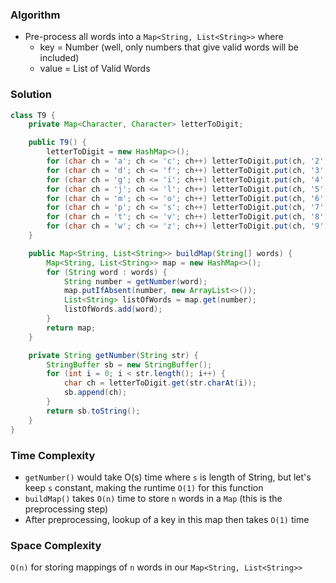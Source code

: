 ### Algorithm

- Pre-process all words into a `Map<String, List<String>>` where
    - key   = Number (well, only numbers that give valid words will be included)
    - value = List of Valid Words

### Solution

```java
class T9 {
    private Map<Character, Character> letterToDigit;

    public T9() {
        letterToDigit = new HashMap<>();
        for (char ch = 'a'; ch <= 'c'; ch++) letterToDigit.put(ch, '2');
        for (char ch = 'd'; ch <= 'f'; ch++) letterToDigit.put(ch, '3');
        for (char ch = 'g'; ch <= 'i'; ch++) letterToDigit.put(ch, '4');
        for (char ch = 'j'; ch <= 'l'; ch++) letterToDigit.put(ch, '5');
        for (char ch = 'm'; ch <= 'o'; ch++) letterToDigit.put(ch, '6');
        for (char ch = 'p'; ch <= 's'; ch++) letterToDigit.put(ch, '7');
        for (char ch = 't'; ch <= 'v'; ch++) letterToDigit.put(ch, '8');
        for (char ch = 'w'; ch <= 'z'; ch++) letterToDigit.put(ch, '9');
    }

    public Map<String, List<String>> buildMap(String[] words) {
        Map<String, List<String>> map = new HashMap<>();
        for (String word : words) {
            String number = getNumber(word);
            map.putIfAbsent(number, new ArrayList<>());
            List<String> listOfWords = map.get(number);
            listOfWords.add(word);
        }
        return map;
    }

    private String getNumber(String str) {
        StringBuffer sb = new StringBuffer();
        for (int i = 0; i < str.length(); i++) {
            char ch = letterToDigit.get(str.charAt(i));
            sb.append(ch);
        }
        return sb.toString();
    }
}
```

### Time Complexity

- `getNumber()` would take O(s) time where `s` is length of String, but let's keep `s` constant, making the runtime `O(1)` for this function
- `buildMap()` takes `O(n)` time to store `n` words in a `Map` (this is the preprocessing step)
- After preprocessing, lookup of a key in this map then takes `O(1)` time

### Space Complexity

`O(n)` for storing mappings of `n` words in our `Map<String, List<String>>`
